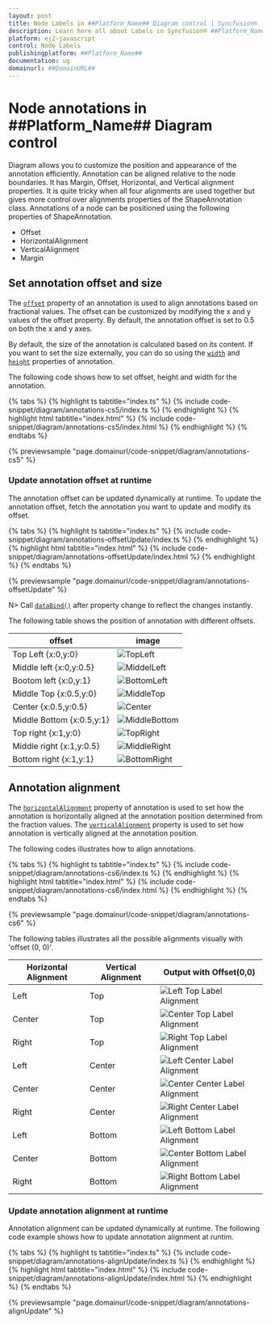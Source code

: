 ```yaml
---
layout: post
title: Node Labels in ##Platform_Name## Diagram control | Syncfusion®
description: Learn here all about Labels in Syncfusion® ##Platform_Name## Diagram control of Syncfusion Essential® JS 2 and more.
platform: ej2-javascript
control: Node Labels 
publishingplatform: ##Platform_Name##
documentation: ug
domainurl: ##DomainURL##
---
```


# Node annotations in ##Platform_Name## Diagram control

Diagram allows you to customize the position and appearance of the annotation efficiently. Annotation can be aligned relative to the node boundaries. It has Margin, Offset, Horizontal, and Vertical alignment properties. It is quite tricky when all four alignments are used together but gives more control over alignments properties of the ShapeAnnotation class. Annotations of a node can be positioned using the following properties of ShapeAnnotation.

* Offset
* HorizontalAlignment
* VerticalAlignment
* Margin

## Set annotation offset and size

The [`offset`](../../api/diagram/pointModel/) property of an annotation is used to align annotations based on fractional values. The offset can be customized by modifying the x and y values of the offset property. By default, the annotation offset is set to 0.5 on both the x and y axes.

By default, the size of the annotation is calculated based on its content. If you want to set the size externally, you can do so using the [`width`](../../api/diagram/annotationModel/#width) and [`height`](../../api/diagram/annotationModel/#height) properties of annotation.

The following code shows how to set offset, height and width for the annotation.


{% tabs %}
{% highlight ts tabtitle="index.ts" %}
{% include code-snippet/diagram/annotations-cs5/index.ts %}
{% endhighlight %}
{% highlight html tabtitle="index.html" %}
{% include code-snippet/diagram/annotations-cs5/index.html %}
{% endhighlight %}
{% endtabs %}
        
{% previewsample "page.domainurl/code-snippet/diagram/annotations-cs5" %}

### Update annotation offset at runtime

The annotation offset can be updated dynamically at runtime. To update the annotation offset, fetch the annotation you want to update and modify its offset.

{% tabs %}
{% highlight ts tabtitle="index.ts" %}
{% include code-snippet/diagram/annotations-offsetUpdate/index.ts %}
{% endhighlight %}
{% highlight html tabtitle="index.html" %}
{% include code-snippet/diagram/annotations-offsetUpdate/index.html %}
{% endhighlight %}
{% endtabs %}
        
{% previewsample "page.domainurl/code-snippet/diagram/annotations-offsetUpdate" %}

N> Call [`dataBind()`](../../api/diagram/#databind) after property change to reflect the changes instantly.

The following table shows the position of annotation with different offsets.

offset|image|
|-----|-----|
|Top Left {x:0,y:0} |![TopLeft](../images//diagram-annotation-in-lefttop-position.png)|
|Middle left {x:0,y:0.5}|![MiddelLeft](../images//diagram-annotation-in-leftcenter-position.png)|
|Bootom left {x:0,y:1}|![BottomLeft](../images//diagram-annotation-in-leftbottom-position.png)|
|Middle Top {x:0.5,y:0}|![MiddleTop](../images//diagram-annotation-in-centertop-position.png)|
|Center {x:0.5,y:0.5}|![Center](../images//diagram-annotation-in-center-position.png)|
|Middle Bottom {x:0.5,y:1}|![MiddleBottom](../images//diagram-annotation-in-centerbottom-position.png)|
|Top right {x:1,y:0}|![TopRight](../images//diagram-annotation-in-topright-position.png)|
|Middle right {x:1,y:0.5}|![MiddleRight](../images//diagram-annotation-in-rightcenter-position.png)|
|Bottom right {x:1,y:1}|![BottomRight](../images//diagram-annotation-in-rightbottom-position.png)|

## Annotation alignment

The [`horizontalAlignment`](../../api/diagram/annotationModel/#horizontalalignment) property of annotation is used to set how the annotation is horizontally aligned at the annotation position determined from the fraction values. The [`verticalAlignment`](../../api/diagram/annotationModel/#verticalalignment) property is used to set how annotation is vertically aligned at the annotation position.


The following codes illustrates how to align annotations.

{% tabs %}
{% highlight ts tabtitle="index.ts" %}
{% include code-snippet/diagram/annotations-cs6/index.ts %}
{% endhighlight %}
{% highlight html tabtitle="index.html" %}
{% include code-snippet/diagram/annotations-cs6/index.html %}
{% endhighlight %}
{% endtabs %}
        
{% previewsample "page.domainurl/code-snippet/diagram/annotations-cs6" %}


The following tables illustrates all the possible alignments visually with 'offset (0, 0)'.

| Horizontal Alignment | Vertical Alignment | Output with Offset(0,0) |
| -------- | -------- | -------- |
| Left | Top | ![Left Top Label Alignment](../images//Label1.png) |
| Center | Top | ![Center Top Label Alignment](../images//Label2.png) |
| Right | Top |  ![Right Top Label Alignment](../images//Label3.png) |
| Left | Center | ![Left Center Label Alignment](../images//Label4.png) |
| Center | Center| ![Center Center Label Alignment](../images//Label5.png) |
| Right | Center | ![Right Center Label Alignment](../images//Label6.png) |
| Left | Bottom | ![Left Bottom Label Alignment](../images//Label7.png) |
| Center | Bottom | ![Center Bottom Label Alignment](../images//Label8.png) |
| Right |Bottom |![Right Bottom Label Alignment](../images//Label9.png) |


### Update annotation alignment at runtime

Annotation alignment can be updated dynamically at runtime. The following code example shows how to update annotation alignment at runtim.

{% tabs %}
{% highlight ts tabtitle="index.ts" %}
{% include code-snippet/diagram/annotations-alignUpdate/index.ts %}
{% endhighlight %}
{% highlight html tabtitle="index.html" %}
{% include code-snippet/diagram/annotations-alignUpdate/index.html %}
{% endhighlight %}
{% endtabs %}
        
{% previewsample "page.domainurl/code-snippet/diagram/annotations-alignUpdate" %}

